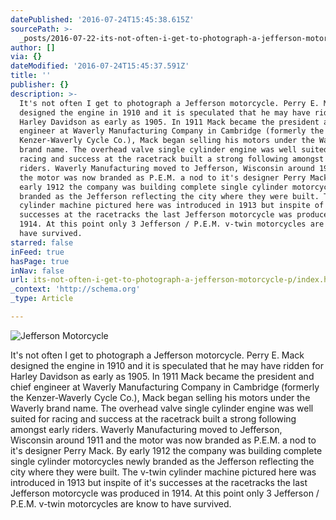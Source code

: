 ```yaml
---
datePublished: '2016-07-24T15:45:38.615Z'
sourcePath: >-
  _posts/2016-07-22-its-not-often-i-get-to-photograph-a-jefferson-motorcycle-p.md
author: []
via: {}
dateModified: '2016-07-24T15:45:37.591Z'
title: ''
publisher: {}
description: >-
  It's not often I get to photograph a Jefferson motorcycle. Perry E. Mack
  designed the engine in 1910 and it is speculated that he may have ridden for
  Harley Davidson as early as 1905. In 1911 Mack became the president and chief
  engineer at Waverly Manufacturing Company in Cambridge (formerly the
  Kenzer-Waverly Cycle Co.), Mack began selling his motors under the Waverly
  brand name. The overhead valve single cylinder engine was well suited for
  racing and success at the racetrack built a strong following amongst early
  riders. Waverly Manufacturing moved to Jefferson, Wisconsin around 1911 and
  the motor was now branded as P.E.M. a nod to it's designer Perry Mack. By
  early 1912 the company was building complete single cylinder motorcycles newly
  branded as the Jefferson reflecting the city where they were built. The v-twin
  cylinder machine pictured here was introduced in 1913 but inspite of it's
  successes at the racetracks the last Jefferson motorcycle was produced in
  1914. At this point only 3 Jefferson / P.E.M. v-twin motorcycles are know to
  have survived.
starred: false
inFeed: true
hasPage: true
inNav: false
url: its-not-often-i-get-to-photograph-a-jefferson-motorcycle-p/index.html
_context: 'http://schema.org'
_type: Article

---
```

![Jefferson Motorcycle](https://the-grid-user-content.s3-us-west-2.amazonaws.com/c1c31173-0569-45a2-9d45-4e727e7f2654.jpg)

It's not often I get to photograph a Jefferson motorcycle. Perry E. Mack designed the engine in 1910 and it is speculated that he may have ridden for Harley Davidson as early as 1905\. In 1911 Mack became the president and chief engineer at Waverly Manufacturing Company in Cambridge (formerly the Kenzer-Waverly Cycle Co.), Mack began selling his motors under the Waverly brand name. The overhead valve single cylinder engine was well suited for racing and success at the racetrack built a strong following amongst early riders. Waverly Manufacturing moved to Jefferson, Wisconsin around 1911 and the motor was now branded as P.E.M. a nod to it's designer Perry Mack. By early 1912 the company was building complete single cylinder motorcycles newly branded as the Jefferson reflecting the city where they were built. The v-twin cylinder machine pictured here was introduced in 1913 but inspite of it's successes at the racetracks the last Jefferson motorcycle was produced in 1914\. At this point only 3 Jefferson / P.E.M. v-twin motorcycles are know to have survived.
